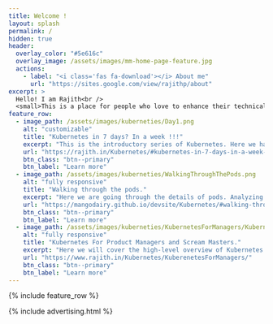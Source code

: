 ```yaml
---
title: Welcome !
layout: splash
permalink: /
hidden: true
header:
  overlay_color: "#5e616c"
  overlay_image: /assets/images/mm-home-page-feature.jpg
  actions:
    - label: "<i class='fas fa-download'></i> About me"
      url: "https://sites.google.com/view/rajithp/about"
excerpt: >
  Hello! I am Rajith<br />
  <small>This is a place for people who love to enhance their technical knowledge.Feel free to go through the pages. </small>
feature_row:
  - image_path: /assets/images/kuberneties/Day1.png
    alt: "customizable"
    title: "Kubernetes in 7 days? In a week !!!"
    excerpt: "This is the introductory series of Kubernetes. Here we have 7 modules along with the demo. In this, we are going through the Kubernetes architecture, pods, deployment, service, volumes, along with the details of corresponding definition files."
    url: "https://rajith.in/Kubernetes/#kubernetes-in-7-days-in-a-week-"
    btn_class: "btn--primary"
    btn_label: "Learn more"
  - image_path: /assets/images/kuberneties/WalkingThroughThePods.png
    alt: "fully responsive"
    title: "Walking through the pods."
    excerpt: "Here we are going through the details of pods. Analyzing the pod, connecting to the running containers and many more."
    url: "https://mangodairy.github.io/devsite/Kubernetes/#walking-through-the-pods--"
    btn_class: "btn--primary"
    btn_label: "Learn more"
  - image_path: /assets/images/kuberneties/KubernetesForManagers/KubernetesIn30Minutes.png
    alt: "fully responsive"
    title: "Kubernetes For Product Managers and Scream Masters."
    excerpt: "Here we will cover the high-level overview of Kubernetes from a non-technical perspective. This session is not for techies. It's intended for Product managers, project managers, scrum masters or support managers who wish to have a high-level overview of Kubernetes."
    url: "https://www.rajith.in/Kubernetes/KuberenetesForManagers/"
    btn_class: "btn--primary"
    btn_label: "Learn more"
---
```


{% include feature_row %}

{% include advertising.html %}


